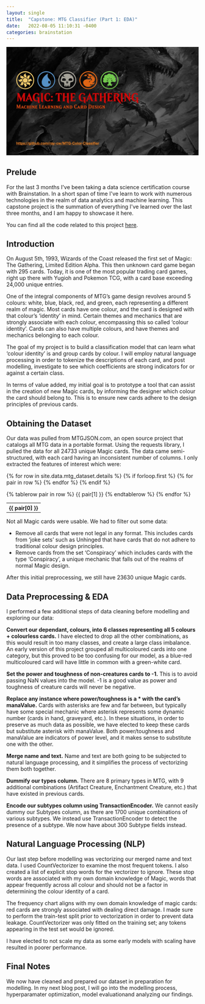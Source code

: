 ```yaml
---
layout: single
title:  "Capstone: MTG Classifier (Part 1: EDA)"
date:   2022-08-05 11:10:31 -0400
categories: brainstation
---
```


![Project](/assets/img/project-cover.jpg)

## Prelude

For the last 3 months I've been taking a data science certification course with Brainstation. In a short span of time I've learn to work with numerous technologies in the realm of data analytics and machine learning. This capstone project is the summation of everything I've learned over the last three months, and I am happy to showcase it here.

You can find all the code related to this project [here](https://github.com/ray-cw/MTG-Color-Classifier).

##  Introduction

On August 5th, 1993, Wizards of the Coast released the first set of Magic: The Gathering, Limited Edition Alpha. This then unknown card game began with 295 cards. Today, it is one of the most popular trading card games, right up there with Yugioh and Pokemon TCG, with a card base exceeding 24,000 unique entries.

One of the integral components of MTG’s game design revolves around 5 colours: white, blue, black, red, and green, each representing a different realm of magic. Most cards have one colour, and the card is designed with that colour’s ‘identity’ in mind. Certain themes and mechanics that are strongly associate with each colour, encompassing this so called ‘colour identity’. Cards can also have multiple colours, and have themes and mechanics belonging to each colour.

The goal of my project is to build a classification model that can learn what ‘colour identity’ is and group cards by colour. I will employ natural language processing in order to tokenize the descriptions of each card, and post modelling, investigate to see which coefficients are strong indicators for or against a certain class.

In terms of value added, my initial goal is to prototype a tool that can assist in the creation of new Magic cards, by informing the designer which colour the card should belong to. This is to ensure new cards adhere to the design principles of previous cards.

## Obtaining the Dataset

Our data was pulled from MTGJSON.com, an open source project that catalogs all MTG data in a portable format. Using the requests library, I pulled the data for all 24733 unique Magic cards. The data came semi-structured, with each card having an inconsistent number of columns. I only extracted the features of interest which were:

<table>
 {% for row in site.data.mtg_dataset.details %}
   {% if forloop.first %}
   <tr>
     {% for pair in row %}
       <th>{{ pair[0] }}</th>
     {% endfor %}
   </tr>
   {% endif %}

   {% tablerow pair in row %}
     {{ pair[1] }}
   {% endtablerow %}
 {% endfor %}
</table>

Not all Magic cards were usable. We had to filter out some data:

* Remove all cards that were not legal in any format. This includes cards from ‘joke sets’ such as Unhinged that have cards that do not adhere to traditional colour design principles.
* Remove cards from the set ‘Conspiracy’ which includes cards with the type ‘Conspiracy’, a unique mechanic that falls out of the realms of normal Magic design.

After this initial preprocessing, we still have 23630 unique Magic cards.

## Data Preprocessing & EDA

I performed a few additional steps of data cleaning before modelling and exploring our data:

**Convert our dependant, colours, into 6 classes representing all 5 colours + colourless cards.** I have elected to drop all the other combinations, as this would result in too many classes, and create a large class imbalance. An early version of this project grouped all multicoloured cards into one category, but this proved to be too confusing for our model, as a blue-red multicoloured card will have little in common with a green-white card.

**Set the power and toughness of non-creatures cards to -1.** This is to avoid passing NaN values into the model. -1 is a good value as power and toughness of creature cards will never be negative.

**Replace any instance where power/toughness is a * with the card’s manaValue.** Cards with asterisks are few and far between, but typically have some special mechanic where asterisk represents some dynamic number (cards in hand, graveyard, etc.). In these situations, in order to preserve as much data as possible, we have elected to keep these cards but substitute asterisk with manaValue. Both power/toughness and manaValue are indicators of power level, and it makes sense to substitute one with the other.

**Merge name and text.** Name and text are both going to be subjected to natural language processing, and it simplifies the process of vectorizing them both together.

**Dummify our types column.** There are 8 primary types in MTG, with 9 additional combinations (Artifact Creature, Enchantment Creature, etc.) that have existed in previous cards.

**Encode our subtypes column using TransactionEncoder.** We cannot easily dummy our Subtypes column, as there are 1700 unique combinations of various subtypes. We instead use TransactionEncoder to detect the presence of a subtype. We now have about 300 Subtype fields instead.

## Natural Language Processing (NLP)

Our last step before modelling was vectorizing our merged name and text data. I used CountVectorizer to examine the most frequent tokens. I also created a list of explicit stop words for the vectorizer to ignore. These stop words are associated with my own domain knowledge of Magic, words that appear frequently across all colour and should not be a factor in determining the colour identity of a card.

The frequency chart aligns with my own domain knowledge of magic cards: red cards are strongly associated with dealing direct damage.
I made sure to perform the train-test split prior to vectorization in order to prevent data leakage. CountVectorizer was only fitted on the training set; any tokens appearing in the test set would be ignored.

I have elected to not scale my data as some early models with scaling have resulted in poorer performance.

## Final Notes

We now have cleaned and prepared our dataset in preparation for modelling. In my next blog post, I will go into the modelling process, hyperparamater optimization, model evaluationand analyzing our findings.


